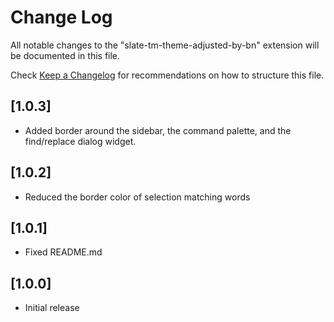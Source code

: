 # Change Log

All notable changes to the "slate-tm-theme-adjusted-by-bn" extension will be documented in this file.

Check [Keep a Changelog](http://keepachangelog.com/) for recommendations on how to structure this file.

## [1.0.3]
- Added border around the sidebar, the command palette, and the find/replace dialog widget.

## [1.0.2]
- Reduced the border color of selection matching words

## [1.0.1]
- Fixed README.md

## [1.0.0]
- Initial release